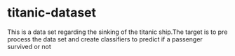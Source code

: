 # titanic-dataset
This is a data set regarding the sinking of the titanic ship.The target is to pre process the data set and create classifiers to predict if a passenger survived or not
